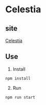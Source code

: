# Celestia

## site
[Celestia](http://94.131.119.239:8000)

## Use
1. Install
```
npm install
```
2. Run
```
npm run start
```